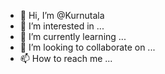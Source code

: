 - 👋 Hi, I’m @Kurnutala
- 👀 I’m interested in ...
- 🌱 I’m currently learning ...
- 💞️ I’m looking to collaborate on ...
- 📫 How to reach me ...

<!---
Kurnutala/Kurnutala is a ✨ special ✨ repository because its `README.md` (this file) appears on your GitHub profile.
You can click the Preview link to take a look at your changes.
--->
